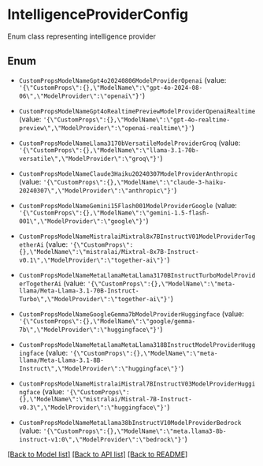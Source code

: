 # IntelligenceProviderConfig

Enum class representing intelligence provider

## Enum

* `CustomPropsModelNameGpt4o20240806ModelProviderOpenai` (value: `'{\"CustomProps\":{},\"ModelName\":\"gpt-4o-2024-08-06\",\"ModelProvider\":\"openai\"}'`)

* `CustomPropsModelNameGpt4oRealtimePreviewModelProviderOpenaiRealtime` (value: `'{\"CustomProps\":{},\"ModelName\":\"gpt-4o-realtime-preview\",\"ModelProvider\":\"openai-realtime\"}'`)

* `CustomPropsModelNameLlama3170bVersatileModelProviderGroq` (value: `'{\"CustomProps\":{},\"ModelName\":\"llama-3.1-70b-versatile\",\"ModelProvider\":\"groq\"}'`)

* `CustomPropsModelNameClaude3Haiku20240307ModelProviderAnthropic` (value: `'{\"CustomProps\":{},\"ModelName\":\"claude-3-haiku-20240307\",\"ModelProvider\":\"anthropic\"}'`)

* `CustomPropsModelNameGemini15Flash001ModelProviderGoogle` (value: `'{\"CustomProps\":{},\"ModelName\":\"gemini-1.5-flash-001\",\"ModelProvider\":\"google\"}'`)

* `CustomPropsModelNameMistralaiMixtral8x7BInstructV01ModelProviderTogetherAi` (value: `'{\"CustomProps\":{},\"ModelName\":\"mistralai/Mixtral-8x7B-Instruct-v0.1\",\"ModelProvider\":\"together-ai\"}'`)

* `CustomPropsModelNameMetaLlamaMetaLlama3170BInstructTurboModelProviderTogetherAi` (value: `'{\"CustomProps\":{},\"ModelName\":\"meta-llama/Meta-Llama-3.1-70B-Instruct-Turbo\",\"ModelProvider\":\"together-ai\"}'`)

* `CustomPropsModelNameGoogleGemma7bModelProviderHuggingface` (value: `'{\"CustomProps\":{},\"ModelName\":\"google/gemma-7b\",\"ModelProvider\":\"huggingface\"}'`)

* `CustomPropsModelNameMetaLlamaMetaLlama318BInstructModelProviderHuggingface` (value: `'{\"CustomProps\":{},\"ModelName\":\"meta-llama/Meta-Llama-3.1-8B-Instruct\",\"ModelProvider\":\"huggingface\"}'`)

* `CustomPropsModelNameMistralaiMistral7BInstructV03ModelProviderHuggingface` (value: `'{\"CustomProps\":{},\"ModelName\":\"mistralai/Mistral-7B-Instruct-v0.3\",\"ModelProvider\":\"huggingface\"}'`)

* `CustomPropsModelNameMetaLlama38bInstructV10ModelProviderBedrock` (value: `'{\"CustomProps\":{},\"ModelName\":\"meta.llama3-8b-instruct-v1:0\",\"ModelProvider\":\"bedrock\"}'`)

[[Back to Model list]](../README.md#documentation-for-models) [[Back to API list]](../README.md#documentation-for-api-endpoints) [[Back to README]](../README.md)
